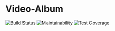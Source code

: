 # Video-Album
[![Build Status](https://travis-ci.org/Eazybee/Video-Album.svg?branch=develop)](https://travis-ci.org/Eazybee/Video-Album)
[![Maintainability](https://api.codeclimate.com/v1/badges/fd31bbe485848edb46b9/maintainability)](https://codeclimate.com/github/Eazybee/Video-Album/maintainability)
[![Test Coverage](https://api.codeclimate.com/v1/badges/fd31bbe485848edb46b9/test_coverage)](https://codeclimate.com/github/Eazybee/Video-Album/test_coverage)
